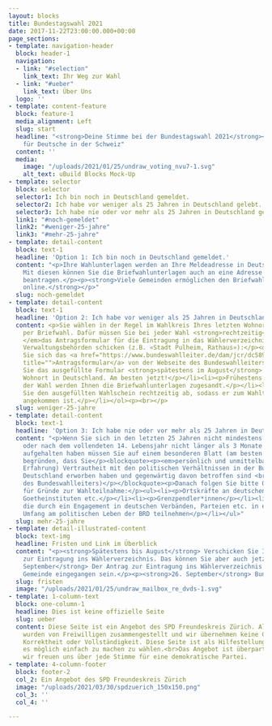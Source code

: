 ```yaml
---
layout: blocks
title: Bundestagswahl 2021
date: 2017-11-22T23:00:00.000+00:00
page_sections:
- template: navigation-header
  block: header-1
  navigation:
  - link: "#selection"
    link_text: Ihr Weg zur Wahl
  - link: "#ueber"
    link_text: Über Uns
  logo: ''
- template: content-feature
  block: feature-1
  media_alignment: Left
  slug: start
  headline: "<strong>Deine Stimme bei der Bundestagswahl 2021</strong><br>Eine Information
    für Deutsche in der Schweiz"
  content: ''
  media:
    image: "/uploads/2021/01/25/undraw_voting_nvu7-1.svg"
    alt_text: uBuild Blocks Mock-Up
- template: selector
  block: selector
  selector1: Ich bin noch in Deutschland gemeldet.
  selector2: Ich habe vor weniger als 25 Jahren in Deutschland gelebt.
  selector3: Ich habe nie oder vor mehr als 25 Jahren in Deutschland gelebt.
  link1: "#noch-gemeldet"
  link2: "#weniger-25-jahre"
  link3: "#mehr-25-jahre"
- template: detail-content
  block: text-1
  headline: 'Option 1: Ich bin noch in Deutschland gemeldet.'
  content: "<p>Ihre Wahlunterlagen werden an Ihre Meldeadresse in Deutschland geschickt.
    Mit diesen können Sie die Briefwahlunterlagen auch an eine Adresse in der Schweiz
    beantragen.</p><p><strong>Viele Gemeinden ermöglichen den Briefwahlantrag auch
    online.</strong></p>"
  slug: noch-gemeldet
- template: detail-content
  block: text-1
  headline: 'Option 2: Ich habe vor weniger als 25 Jahren in Deutschland gelebt.'
  content: <p>Sie wählen in der Regel im Wahlkreis Ihres letzten Wohnorts in Deutschland
    per Briefwahl. Dafür müssen Sie bei jeder Wahl <strong>rechtzeitig</strong><em>
    </em>das Antragsformular für die Eintragung in das Wählerverzeichnis an die dortigen
    Verwaltungsbehörden schicken (z.B. «Stadt Pulheim, Rathaus»):</p><ol><li><p>Laden
    Sie sich das <a href="https://www.bundeswahlleiter.de/dam/jcr/dc589523-d709-4c43-adbc-9342dda468ad/bwo_anlage-2_ausfuellbar.pdf"
    title="">Antragsformular</a> von der Webseite des Bundeswahlleiters.</p></li><li><p>Schicken
    Sie das ausgefüllte Formular <strong>spätestens im August</strong> an ihren letzten
    Wohnort in Deutschland. Am besten jetzt!</p></li><li><p>Frühestens 6 Wochen vor
    der Wahl werden Ihnen die Briefwahlunterlagen zugesandt.</p></li><li><p>Schicken
    Sie den ausgefüllten Wahlschein rechtzeitig ab, sodass er zum Wahltag am 26. September
    angekommen ist.</p></li></ol><p><br></p>
  slug: weniger-25-jahre
- template: detail-content
  block: text-1
  headline: 'Option 3: Ich habe nie oder vor mehr als 25 Jahren in Deutschland gelebt.'
  content: "<p>Wenn Sie sich in den letzten 25 Jahren nicht mindestens 3 Monate ununterbrochen
    oder nach dem vollendeten 14. Lebensjahr nicht länger als 3 Monate in Deutschland
    aufgehalten haben müssen Sie auf einem besonderen Blatt (am besten mit Belegen)
    begründen, dass Sie</p><blockquote><p><em>persönlich und unmittelbar (aus eigener
    Erfahrung) Vertrautheit mit den politischen Verhältnissen in der Bundesrepublik
    Deutschland erworben haben und gegenwärtig davon betroffen sind <br></em>(Merkblatt
    des Bundeswahlleiters)</p></blockquote><p>Danach folgen Sie bitte Option 2.</p><p>Beispiele
    für Gründe zur Wahlteilnahme:</p><ul><li><p>Ortskräfte an deutschen Auslandsvertretungen,
    Goetheinstituten etc.</p></li><li><p>Grenzpendler*innen</p></li><li><p>Auslandsdeutsche,
    die durch ein Engagement in deutschen Verbänden, Parteien etc. in erheblichem
    Umfang am politischen Leben der BRD teilnehmen</p></li></ul>"
  slug: mehr-25-jahre
- template: detail-illustrated-content
  block: text-img
  headline: Fristen und Link im Überblick
  content: "<p><strong>Spätestens bis August</strong> Verschicken Sie Ihren Antrag
    zur Eintragung ins Wählerverzeichnis. Das können Sie aber auch jetzt schon machen!</p><p><strong>5.
    September</strong> Der Antrag zur Eintragung ins Wählerverzeichnis muss bei der
    Gemeinde eingegangen sein.</p><p><strong>26. September</strong> Bundestagswahl</p>"
  slug: fristen
  image: "/uploads/2021/01/25/undraw_mailbox_re_dvds-1.svg"
- template: 1-column-text
  block: one-column-1
  headline: Dies ist keine offizielle Seite
  slug: ueber
  content: Diese Seite ist ein Angebot des SPD Freundeskreis Zürich. Alle Informationen
    wurden von Freiwilligen zusammengestellt und wir übernehmen keine Garantie für
    Korrektheit oder Vollständigkeit. Diese Seite ist als Hilfestellung gedacht, um
    es möglich einfach zu machen zu wählen.<br>Das Angebot ist überparteilich und
    wir freuen uns über jede Stimme für eine demokratische Partei.
- template: 4-column-footer
  block: footer-2
  col_2: Ein Angebot des SPD Freundeskreis Zürich
  image: "/uploads/2021/03/30/spdzuerich_150x150.png"
  col_3: ''
  col_4: ''

---
```

